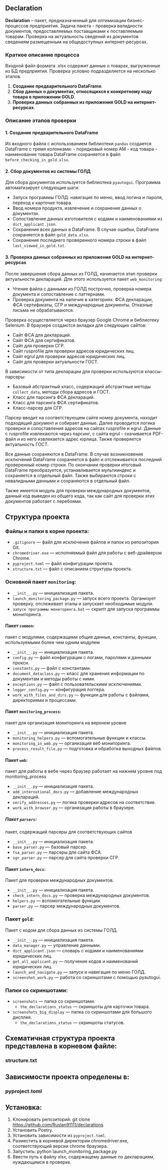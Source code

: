 ## Declaration

**Declaration** – пакет, предназначенный для оптимизации бизнес-процессов предприятия. 
Задача пакета - проверка валидности документов, предоставляемых поставщиками 
к поставляемым товарам. Проверка на актуальность сведений из документов сведениям размещенным на 
общедоступных интернет-ресурсах.

### Краткое описание процесса

Входной файл формата .xlsx содержит данные о товарах, выгруженные из БД предприятия. 
Проверка условно подразделяется
на несколько этапов.

1. **Создание предварительного DataFrame**. 
2. **Сбор данных о документах, относящихся к конкретному коду товара в приложении GOLD**.
3. **Проверка данных собранных из приложения GOLD на интернет-ресурсах**.

### Описание этапов проверки
#### 1. Создание предварительного DataFrame
Из входного файла с использованием библиотеки `pandas` создается DataFrame с тремя колонками:
    - порядковый номер АМ 
    - код товара 
    - наименование товара 
DataFrame сохраняется в файл `before_checking_in_gold.xlsx`.

#### 2. Сбор документов из системы ГОЛД

Для сбора документов используется библиотека `pyautogui`. Программа автоматизирует следующие шаги:
- Запуск программы ГОЛД: навигация по меню, ввод логина и пароля, переход к карточке товара.
- Ввод номера продукта, извлечение и сохранение данных о документах.
- Сопоставление данных изготовителя с кодами и наименованиями из `dict_applicant.json`.
- Сохранение всех данных в DataFrame. В случае ошибки, DataFrame сохраняется в файл `gold_data.xlsx`.
- Сохранение последнего проверенного номера строки в файл `last_viewed_in_gold.txt`.

#### 3. Проверка данных собранных из приложения GOLD на интернет-ресурсах

После завершения сбора данных из ГОЛД, начинается этап проверки актуальности деклараций. Для этого используется пакет `web_monitoring`:

- Чтение файла с данными из ГОЛД построчно, проверка номера документа и сопоставление с паттернами.
- Проверка документа на наличие в категориях: ФСА декларации, ФСА сертификаты, СГР и международные документы. Отказные письма не обрабатываются.

Проверка осуществляется через браузер Google Chrome и библиотеку Selenium. В браузере создаются вкладки для следующих сайтов:
- Сайт ФСА для деклараций.
- Сайт ФСА для сертификатов.
- Сайт для проверки СГР.
- Сайт rusprofile для проверки адресов юридических лиц.
- Сайт egrul для проверки адресов юридических лиц.
- Сайт для проверки актуальности ГОСТ.

В зависимости от типа декларации для проверки используются классы-парсеры:
- Базовый абстрактный класс, содержащий абстрактные методы `collect_data`, методы сбора адресов и ГОСТ.
- Класс для парсинга ФСА деклараций.
- Класс для парсинга ФСА сертификатов.
- Класс-парсер для СГР.

Парсер вводит на соответствующем сайте номер документа, находит подходящий документ и собирает данные. 
Далее проводится логика проверки и сопоставления адресов на сайтах rusprofile и egrul. 
Данные с rusprofile извлекаются через парсинг, с сайта egrul - скачивается PDF-файл и из него извлекается адрес юрлица. 
Также проверяется актуальность ГОСТ.

Все данные сохраняются в DataFrame. В случае возникновения исключений DataFrame сохраняется в файл
и отслеживается последний проверенный номер строки. По окончании проверки итоговый DataFrame преобразуется, 
устанавливается мультииндекс и сохраняется  в отдельный файл. Также выбираются строки с невалидными данными и
сохраняются в отдельный файл.

Также имеется модуль для проверки международных документов, данный код выведен из общего кода, 
так как сайт для проверки этих документов работает с перебоями.


## Структура проекта

### Файлы и папки в корне проекта:

- `.gitignore` — файл для исключения файлов и папок из репозитория Git.
- `chromedriver.exe` — исполняемый файл для работы с веб-драйвером Chrome.
- `pyproject.toml` — файл конфигурации проекта.
- `structure.txt` — файл с описанием структуры проекта.


### Основной пакет `monitoring`:

- `__init__.py` — инициализация пакета.
- `launch_monitoring_package.py` — запуск всего проекта. Организует проверку, отслеживает этапы и запускает
необходимые модули.
- `запуск программы мониторинга.bat` — скрипт для запуска программы мониторинга.

#### Пакет `common`: 

пакет с модулями, содержащими общие данные, константы, функции, используемыми более чем одним модулем

- `__init__.py` — инициализация пакета.
- `config.py` — файл конфигурации с логами, паролями и данными прокси.
- `constants.py` — файл с константами.
- `document_dataclass.py` — класс для хранения информации по документам и методы работы с ними.
- `exceptions.py` — файл с пользовательскими исключениями.
- `logger_config.py` — конфигурация логгера.
- `work_with_files_and_dirs.py` — функции для работы с файлами, директориями и процессами.

#### Пакет `monitoring_process`: 

пакет для организация мониторинга на верхнем уровне

- `__init__.py` — инициализация пакета.
- `monitoring_helpers.py` — вспомогательные функции и классы.
- `monitoring_in_web.py` — организация веб мониторинга.
- `process_result_file.py` — подготовка и обработка выходных файлов.

#### Пакет `web`:

пакет для работы в вебе через браузер работает на нижнем уровне под monitoring_process 

- `__init__.py` — инициализация пакета.
- `add_international_docs.py` — добавление международных деклараций.
- `verify_addresses.py` — логика проверки адресов на соответствие.
- `work_with_browser.py` — организация работы в браузере.

##### Пакет `parsers`:

пакет, содержащий парсеры для соответствующих сайтов

- `__init__.py` — инициализация пакета.
- `base_parser.py` — базовый парсер.
- `fsa_parser.py` — парсеры для сайта ФСА.
- `sgr_parser.py` — парсер для сайта проверки СГР.

#### Пакет `intern_docs`:

Пакет для проверки международных документов.

- `__init__.py` — инициализация пакета.
- `check_intern_docs.py` — проверка международных документов.
- `helpers.py` — вспомогательные функции.
- `parser.py` — парсер международных документов.

### Пакет `gold`:

Пакет с кодом для сбора данных из системы ГОЛД.

- `__init__.py` — инициализация пакета.
- `data_manager.py` — управление данными.
- `dict_applicant.json` — словарь с кодами и наименованиями юридических лиц.
- `get_all_applicant.py` — получение кодов и наименований юридических лиц.
- `launch_and_navigate.py` — запуск и навигация по меню ГОЛД.
- `screenshot_work.py` — работа со скриншотами с помощью pyautogui.

### Папки со скриншотами:

- `screenshots` — папка со скриншотами.
  - `the_declarations_status` — скриншоты для карточки товара.
- `screenshots_big_display` — папка со скриншотами для большого дисплея.
  - `the_declarations_status` — скриншоты статусов.


## Схематичная структура проекта представлена в корневом файле:
### structure.txt

## Зависимости проекта определены в:
### pyproject.toml

## Установка:
1. Клонировать репозиторий: git clone https://github.com/Ruslan91111/declarations
2. Установить Poetry.
3. Установить зависимости из `pyproject.toml`.
4. Разместить в корневой директории chromedriver.exe, соответствующий версии chrome браузера.
5. Запустить: python launch_monitoring_package.py
6. Ввести путь к файлу xlsx, содержащему данные по декларациям, нуждающимся в проверке.
